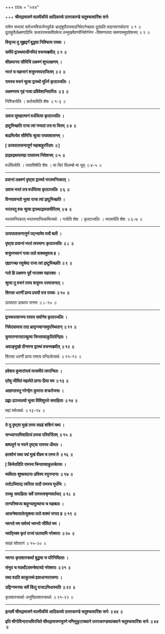 +++
title = "०४४"

+++
**श्रीमद्रामायणे वाल्मीकीये आदिकाव्ये उत्तरकाण्डे चतुश्चत्वारिंशः सर्गः**

रामेण सभायां सर्वजनविसर्जनपूर्वकं भ्रातृषुपौरापवादनिवेदनेच्छया दूतंप्रति तदानयनचोदना ॥ १ ॥ दूताहूतैर्लक्ष्मणादिभिः सत्वरंरामसमीपमेत्य तन्मुखवैवर्ण्यनिर्वर्णनेन -विषण्णतया समणाममुपवेशनम् ॥ २ ॥

**विसृज्य तु सुहृद्वर्गं बुद्ध्या निश्चित्य राघवः ।**

**समीपे द्वास्थमासीनमिदं वचनमब्रवीत् ॥ १ ॥**

**शीघ्रमानय सौमित्रिं लक्ष्मणं शुभलक्षणम् ।**

**भरतं च महाभागं शत्रुघ्नमपराजितम् ॥ २ ॥**

**रामस्य वचनं श्रुत्वा द्वास्थो मूर्ध्नि कृताञ्जलिः ।**

**लक्ष्मणस्य गृहं गत्वा प्रविवेशानिवारितः ॥ ३ ॥**

निश्चित्येति । कर्तव्यमिति शेषः ॥ १-३ ॥

****

**उवाच सुमहात्मानं वर्धयित्वा कृताञ्जलिः ।**

**द्रष्टुमिच्छति राजा त्वां गम्यतां तत्र मा चिरम् ॥ ४ ॥**

**बाढमित्येव सौमित्रिः श्रुत्वा राघवशासनम् ।**

**\[ उत्पपातासनात्तूर्ण महाबाहुररिंदमः ॥ \]**

**प्राद्रवद्रथमारुह्य राघवस्य निवेशनम् ॥ ५ ॥**

वर्धयित्वेति । जयाशिषेति शेषः । मा चिरं विलम्बो मा भूत् ॥ ४-५ ॥

****

**प्रयान्तं लक्ष्मणं दृष्ट्वा द्वास्थो भरतमन्तिकात् ।**

**उवाच भरतं तत्र वर्धयित्वा कृताञ्जलिः ॥ ६ ॥**

**विनयावनतो भूत्वा राजा त्वां द्रष्टुमिच्छति ।**

**भरतस्तु वचः श्रुत्वा द्वास्थाद्रामसमीरितम् ॥ ७ ॥**

भरतमन्तिकात् भरतस्यान्तिकमित्यर्थः । गत्वेति शेषः । कृताञ्जलिः । भरतायेति शेषः ॥ ६-७ ॥

****

**उत्पपातासनात्तूर्ण पद्भ्यामेव ययौ बली ।**

**दृष्ट्वा प्रयान्तं भरतं त्वरमाणः कृताञ्जलिः ॥ ८ ॥**

**शत्रुघ्नभवनं गत्वा ततो वाक्यमुवाच ह ।**

**एह्यागच्छ रघुश्रेष्ठ राजा त्वां द्रष्टुमिच्छति ॥ ९ ॥**

**गतो हि लक्ष्मणः पूर्वं भरतश्व महायशाः ।**

**श्रुत्वा तु वचनं तस्य शत्रुघ्नः परमासनात् ।**

**शिरसा धरणीं प्राप्य प्रययौ यत्र राघवः ॥ १० ॥**

उत्पपात उत्थाय जगाम ॥ ८-१० ॥

****

**द्वास्थस्त्वागम्य रामाय सर्वानेव कृताञ्जलिः ।**

**निवेदयामास तदा भ्रातृन्स्वान्समुपस्थितान् ॥ ११ ॥**

**कुमारानागताञ्श्रुत्वा चिन्ताव्याकुलितेन्द्रियः ।**

**अवाङ्मुखो दीनमना द्वास्थं वचनमब्रवीत् ॥ १२ ॥**

शिरसा धरणीं प्राप्य रामाय वन्दित्वेत्यर्थः ॥ ११-१२ ॥

****

**प्रवेशय कुमारांस्त्वं मत्समीपं त्वरान्वितः ।**

**एतेषु जीवितं मह्यमेते प्राणाः प्रिया मम ॥ १३ ॥**

**आज्ञप्तास्तु नरेन्द्रेण कुमाराः शक्रतेजसः ।**

**प्रह्वाः प्राञ्जलयो भूत्वा विविशुस्ते समाहिताः ॥ १४ ॥**

मह्यं ममेत्यर्थः ॥ १३-१४ ॥

****

**ते तु दृष्ट्वा मुखं तस्य सग्रहं शशिनं यथा ।**

**सन्ध्यागतमिवादित्यं प्रभया परिवर्जितम् ॥ १५ ॥**

**बाष्पपूर्ण च नयने दृष्ट्वा रामस्य धीमतः ।**

**हतशोभं यथा पद्मं मुखं वीक्ष्य च तस्य ते ॥ १६ ॥**

**\[ किमेतदिति रामस्य चिन्ताव्याकुलचेतसः ।**

**व्यथिताः शुष्कवदनाः प्रविश्य रघुनन्दनाः ॥ १७ ॥**

**ततोऽभिवाद्य त्वरिताः पादौ रामस्य मूर्धभिः ।**

**तस्थुः समाहिताः सर्वे रामस्त्वश्रृण्यवर्तयत् ॥ १८ ॥**

**तान्परिष्वज्य बाहुभ्यामुत्थाप्य च महाबलः ।**

**आसनेष्वासतेत्युक्त्वा ततो वाक्यं जगाद ह ॥ १९ ॥**

**भवन्तो मम सर्वस्वं भवन्तो जीवितं मम ।**

**भवद्भिश्व कृतं राज्यं पालयामि नरेश्वराः ॥ २० ॥**

सग्रहं सोपरागं ॥ १५-२० ॥

****

**भवन्तः कृतशास्त्रार्था बुद्ध्या च परिनिष्ठिताः ।**

**संभूय च मदर्थोऽयमन्वेष्टव्यो नरेश्वराः ॥ २१ ॥**

**तथा वदति काकुत्स्थे ह्यवधानपरायणाः ।**

**उद्विग्नमनसः सर्वे किंतु राजाऽभिधास्यति ॥ २२ ॥**

कृतशास्त्रार्थाः अनुष्ठितशास्त्रार्थाः ॥ २१-२२ ॥

****

**इत्यार्षे श्रीमद्रामायणे वाल्मीकीये आदिकाव्ये उत्तरकाण्डे चतुश्चत्वारिंशः सर्गः ॥ ४४ ॥**

**इति श्रीगोविन्दराजविरचिते श्रीमद्रामायणभूपणे मणिमुकुटाख्याने उत्तरकाण्डव्याख्याने चतुश्चत्वारिंशः सर्गः ॥ ४४ ॥**
